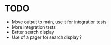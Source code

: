 # TODO

- Move output to main, use it for integration tests
- More integration tests
- Better search display
- Use of a pager for search display ?
